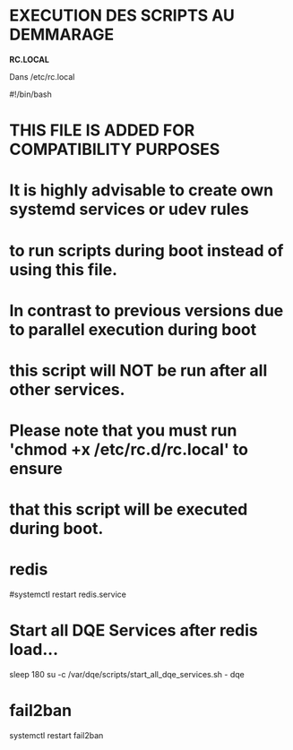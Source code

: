 
# EXECUTION DES SCRIPTS AU DEMMARAGE   

__RC.LOCAL__  
  
  Dans /etc/rc.local   
  
  
  
  
  
  
  #!/bin/bash
# THIS FILE IS ADDED FOR COMPATIBILITY PURPOSES
#
# It is highly advisable to create own systemd services or udev rules
# to run scripts during boot instead of using this file.
#
# In contrast to previous versions due to parallel execution during boot
# this script will NOT be run after all other services.
#
# Please note that you must run 'chmod +x /etc/rc.d/rc.local' to ensure
# that this script will be executed during boot.


# redis
#systemctl restart redis.service


# Start all DQE Services after redis load...
sleep 180
su -c /var/dqe/scripts/start_all_dqe_services.sh - dqe

# fail2ban
systemctl restart fail2ban

